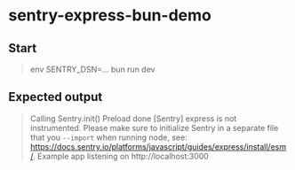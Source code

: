 # sentry-express-bun-demo

## Start

> env SENTRY_DSN=... bun run dev

## Expected output

> Calling Sentry.init()
> Preload done
> [Sentry] express is not instrumented. Please make sure to initialize Sentry in a separate file that you `--import` when running node, see: https://docs.sentry.io/platforms/javascript/guides/express/install/esm/.
> Example app listening on http://localhost:3000
